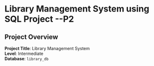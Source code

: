 # Library Management System using SQL Project --P2

## Project Overview

**Project Title**: Library Management System  
**Level**: Intermediate  
**Database**: `library_db`
